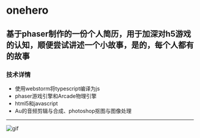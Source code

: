 # onehero

基于phaser制作的一份个人简历，用于加深对h5游戏的认知，顺便尝试讲述一个小故事，是的，每个人都有的故事   
---
### 技术详情
 * 使用webstorm将typescript编译为js
 * phaser游戏引擎和Arcade物理引擎
 * html5和javascript
 * Au的音频剪辑与合成、photoshop抠图与图像处理
---
![gif](http://git.oschina.net/iswear/onehero/raw/master/etc/example.gif)